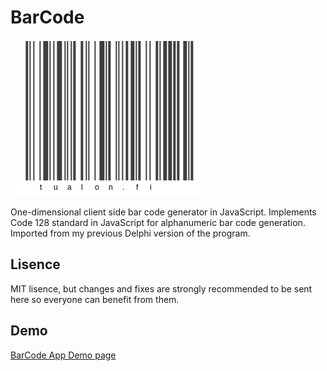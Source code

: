 BarCode
=======

![tualon.fi BarCode from BarCode App](exampleBarcode.png)

One-dimensional client side bar code generator in JavaScript. Implements Code 128 standard
in JavaScript for alphanumeric bar code generation. Imported from my previous Delphi version of the program.

Lisence
-------
MIT lisence, but changes and fixes are strongly recommended to be sent here so everyone can benefit from them.

Demo
----
[BarCode App Demo page](https://tualon.fi/barcode/)